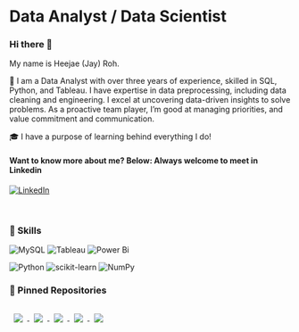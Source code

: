 # Data Analyst / Data Scientist

### Hi there 👋

<!--
**kobehustle/kobehustle** is a ✨ _special_ ✨ repository because its `README.md` (this file) appears on your GitHub profile.

Here are some ideas to get you started:

- 🔭 I’m currently working on ...
- 🌱 I’m currently learning ...
- 👯 I’m looking to collaborate on ...
- 🤔 I’m looking for help with ...
- 💬 Ask me about ...
- 📫 How to reach me: ...
- 😄 Pronouns: ...
- ⚡ Fun fact: ...
--> My name is Heejae (Jay) Roh.

🚀 I am a Data Analyst with over three years of experience, skilled in SQL, Python, and Tableau. I have expertise in data preprocessing, including data cleaning and engineering. I excel at uncovering data-driven insights to solve problems. As a proactive team player, I’m good at managing priorities, and value commitment and communication.

🎓 I have a purpose of learning behind everything I do! 

#### Want to know more about me? Below: Always welcome to meet in Linkedin <br>

[	![LinkedIn](https://img.shields.io/badge/linkedin-%230077B5.svg?style=for-the-badge&logo=linkedin&logoColor=white)](https://www.linkedin.com/in/heejaeroh/)

<br>

### :notebook: Skills 
![MySQL](https://img.shields.io/badge/mysql-%2300f.svg?style=for-the-badge&logo=mysql&logoColor=white)
![Tableau](https://img.shields.io/badge/Tableau-E97627?style=for-the-badge&logo=Tableau&logoColor=white) 
![Power Bi](https://img.shields.io/badge/power_bi-F2C811?style=for-the-badge&logo=powerbi&logoColor=black) 

![Python](https://img.shields.io/badge/python-3670A0?style=for-the-badge&logo=python&logoColor=white)
![scikit-learn](https://img.shields.io/badge/scikit--learn-%23F7931E.svg?style=for-the-badge&logo=scikit-learn&logoColor=white)
![NumPy](https://img.shields.io/badge/numpy-%23013243.svg?style=for-the-badge&logo=numpy&logoColor=white)


### 📌 Pinned Repositories
<a href="https://github.com/kobehustle/6030-Data-Warehousing-and-SQL">
  <img align="center" style="margin:1rem 0.5rem" src="https://github-readme-stats.vercel.app/api/pin/?username=kobehustle&repo=6030-Data-Warehousing-and-SQL&theme=react" />
</a>

<a href="https://github.com/kobehustle/ITC6000-Database-Management-Systems-SQL-">
  <img align="center" style="margin:1rem 0.5rem" src="https://github-readme-stats.vercel.app/api/pin/?username=kobehustle&repo=ITC6000-Database-Management-Systems-SQL-&theme=react" />
</a>

<a href="https://github.com/kobehustle/ALY6110-Data-Management-and-Big-Data">
  <img align="center" style="margin:1rem 0.5rem" src="https://github-readme-stats.vercel.app/api/pin/?username=kobehustle&repo=ALY6110-Data-Management-and-Big-Data&theme=react" />
</a>

<a href="https://github.com/kobehustle/ALY6040-81028-Data-Mining-Applications">
  <img align="center" style="margin:1rem 0.5rem" src="https://github-readme-stats.vercel.app/api/pin/?username=kobehustle&repo=ALY6040-81028-Data-Mining-Applications&theme=react" />
</a>

<a href="https://github.com/kobehustle/ALY6070-20685-Communicate-Visual-Data-Analysis-Tableau-">
  <img align="center" style="margin:1rem 0.5rem" src="https://github-readme-stats.vercel.app/api/pin/?username=kobehustle&repo=ALY6070-20685-Communicate-Visual-Data-Analysis-Tableau-&theme=react" />
</a>





